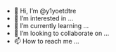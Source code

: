 - 👋 Hi, I’m @y1yoetdtre
- 👀 I’m interested in ...
- 🌱 I’m currently learning ...
- 💞️ I’m looking to collaborate on ...
- 📫 How to reach me ...

<!---
y1yoetdtre/y1yoetdtre is a ✨ special ✨ repository because its `README.md` (this file) appears on your GitHub profile.
You can click the Preview link to take a look at your changes.
--->
